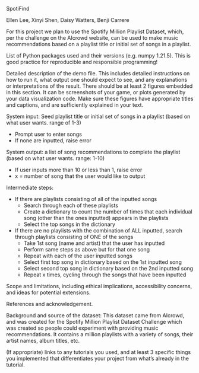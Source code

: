 SpotiFind

Ellen Lee, Xinyi Shen, Daisy Watters, Benji Carrere

For this project we plan to use the Spotify Million Playlist Dataset, which, per the challenge on the AIcrowd website, can be used to make music recommendations based on a playlist title or initial set of songs in a playlist.

List of Python packages used and their versions (e.g. numpy 1.21.5). This is good practice for reproducible and responsible programming!

Detailed description of the demo file. This includes detailed instructions on how to run it, what output one should expect to see, and any explanations or interpretations of the result. There should be at least 2 figures embedded in this section. It can be screenshots of your game, or plots generated by your data visualization code. Make sure these figures have appropriate titles and captions, and are sufficiently explained in your text.

System input: Seed playlist title or initial set of songs in a playlist (based on what user wants. range of 1-3)
- Prompt user to enter songs
- If none are inputted, raise error

System output: a list of song recommendations to complete the playlist (based on what user wants. range: 1-10)
- If user inputs more than 10 or less than 1, raise error
- x = number of song that the user would like to output

Intermediate steps:
- If there are playlists consisting of all of the inputted songs
    - Search through each of these playlists
    - Create a dictionary to count the number of times that each individual song (other than the ones inputted) appears in the playlists
    - Select the top songs in the dictionary 
- If there are no playlists with the combination of ALL inputted, search through playlists consisting of ONE of the songs
    - Take 1st song (name and artist) that the user has inputted
    - Perform same steps as above but for that one song
    - Repeat with each of the user inputted songs
    - Select first top song in dictionary based on the 1st inputted song
    - Select second top song in dictionary based on the 2nd inputted song
    - Repeat x times, cycling through the songs that have been inputted

Scope and limitations, including ethical implications, accessibility concerns, and ideas for potential extensions.

References and acknowledgement.

Background and source of the dataset:
This dataset came from AIcrowd, and was created for the Spotify Million Playlist Dataset Challenge which was created so people could experiment with providing music recommendations. It contains a million playlists with a variety of songs, their artist names, album titles, etc.

(If appropriate) links to any tutorials you used, and at least 3 specific things you implemented that differentiates your project from what’s already in the tutorial.

